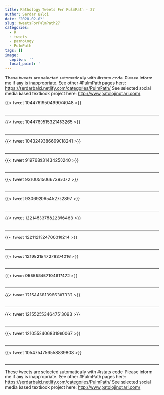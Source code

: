 ```yaml
---
title: Pathology Tweets For PulmPath - 27
author: Serdar Balci
date: '2020-02-02'
slug: tweetsForPulmPath27
categories:
  - R
  - tweets
  - pathology
  - PulmPath
tags: []
image:
  caption: ''
  focal_point: ''
---
```



These tweets are selected automatically with #rstats code. Please inform me if any is inappropriate.
See other #PulmPath pages here: https://serdarbalci.netlify.com/categories/PulmPath/ 
See selected social media based textbook project here: http://www.patolojinotlari.com/

{{< tweet 1044761950499074048 >}}
<br>
<br>
<hr>
{{< tweet 1044760515321483265 >}}
<br>
<br>
<hr>
{{< tweet 1043249386699018241 >}}
<br>
<br>
<hr>
{{< tweet 919768931434250240 >}}
<br>
<br>
<hr>
{{< tweet 931005150667395072 >}}
<br>
<br>
<hr>
{{< tweet 930692065452752897 >}}
<br>
<br>
<hr>
{{< tweet 1221453375822356483 >}}
<br>
<br>
<hr>
{{< tweet 1221121524788318214 >}}
<br>
<br>
<hr>
{{< tweet 1219521547276374016 >}}
<br>
<br>
<hr>
{{< tweet 955558457104617472 >}}
<br>
<br>
<hr>
{{< tweet 1215446813966307332 >}}
<br>
<br>
<hr>
{{< tweet 1215525534647513093 >}}
<br>
<br>
<hr>
{{< tweet 1210558406831960067 >}}
<br>
<br>
<hr>
{{< tweet 1054754756558839808 >}}
<br>
<br>
<hr>


These tweets are selected automatically with #rstats code. Please inform me if any is inappropriate.
See other #PulmPath pages here: https://serdarbalci.netlify.com/categories/PulmPath/ 
See selected social media based textbook project here: http://www.patolojinotlari.com/
